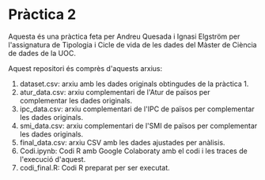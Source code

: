 # Pràctica 2 

Aquesta és una pràctica feta per Andreu Quesada i Ignasi Elgström per l'assignatura de Tipologia i Cicle de vida de les dades del Màster de Ciència de dades de la UOC.

Aquest repositori és comprès d'aquests arxius:

1.  dataset.csv: arxiu amb les dades originals obtingudes de la pràctica 1.
2.  atur_data.csv: arxiu complementari de l'Atur de països per complementar les dades originals.
3.  ipc_data.csv: arxiu complementari de l'IPC de països per complementar les dades originals.
4.  smi_data.csv: arxiu complementari de l'SMI de països per complementar les dades originals.
5.  final_data.csv: arxiu CSV amb les dades ajustades per anàlisis.
6.  Codi.ipynb: Codi R amb Google Colaboraty amb el codi i les traces de l'execució d'aquest.
7.  codi_final.R: Codi R preparat per ser executat.
